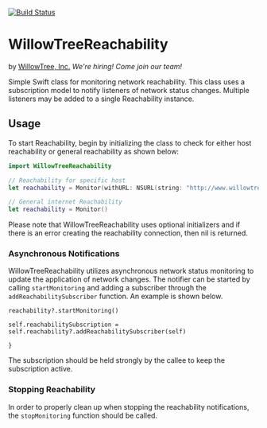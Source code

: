 [![Build Status](https://travis-ci.org/willowtreeapps/WillowTreeReachability.svg?branch=master)](https://travis-ci.org/willowtreeapps/WillowTreeReachability?branch=master)

# WillowTreeReachability
by [WillowTree, Inc.](http://www.willowtreeapps.com) *We're hiring! Come join our team!*

Simple Swift class for monitoring network reachability. This class uses a subscription model to notify listeners of network status changes. Multiple listeners may be added to a single Reachability instance.


## Usage

To start Reachability, begin by initializing the class to check for either host reachability or general reachability as shown below:

```swift
import WillowTreeReachability

// Reachability for specific host
let reachability = Monitor(withURL: NSURL(string: "http://www.willowtreeapps.com")!)

// General internet Reachability
let reachability = Monitor()
```

Please note that WillowTreeReachability uses optional initializers and if there is an error creating the reachability connection, then nil is returned.

### Asynchronous Notifications

WillowTreeReachability utilizes asynchronous network status monitoring to update the application of network changes. The notifier can be started by calling ```startMonitoring``` and adding a subscriber through the ```addReachabilitySubscriber``` function. An example is shown below.

```
reachability?.startMonitoring()

self.reachabilitySubscription = self.reachability?.addReachabilitySubscriber(self)

}
```

The subscription should be held strongly by the callee to keep the subscription active.

### Stopping Reachability

In order to properly clean up when stopping the reachability notifications, the ```stopMonitoring``` function should be called.
